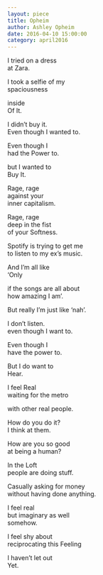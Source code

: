```yaml
---
layout: piece
title: Opheim
author: Ashley Opheim
date: 2016-04-10 15:00:00
category: april2016
---
```

I tried on a dress <br>
at Zara.

I took a selfie of my<br>
spaciousness

inside<br>
Of It.

I didn’t buy it.<br>
Even though I wanted to.

Even though I <br>
had the Power to.

but I wanted to<br>
Buy It.





Rage, rage<br>
against your<br>
inner capitalism.

Rage, rage <br>
deep in the fist<br>
of your Softness.





Spotify is trying to get me<br>
to listen to my ex’s music.

And I’m all like<br>
‘Only 

if the songs are all about <br>
how amazing I am’.

But really I’m just like ‘nah’.<br>

I don’t listen.<br>
even though I want to.

Even though I<br>
have the power to.

But I do want to<br>
Hear.





I feel Real<br>
waiting for the metro

with other real people.

How do you do it?<br>
I think at them.

How are you so good<br>
at being a human?

In the Loft<br>
people are doing stuff.

Casually asking for money<br>
without having done anything.

I feel real<br>
but imaginary as well<br>
somehow.

I feel shy about<br>
reciprocating this Feeling

I haven’t let out<br>
Yet.